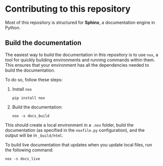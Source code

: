 # Contributing to this repository

Most of this repository is structured for **Sphinx**, a documentation engine in Python.

## Build the documentation

The easiest way to build the documentation in this repository is to use `nox`, a tool for quickly building environments and running commands within them.
This ensures that your environment has all the dependencies needed to build the documentation.

To do so, follow these steps:

1. Install `nox`

   ```
   pip install nox
   ```
2. Build the documentation:

   ```
   nox -s docs_build
   ```

This should create a local environment in a `.nox` folder, build the documentation (as specified in the `noxfile.py` configuration), and the output will be in `_build/html`.

To build live documentation that updates when you update local files, run the following command:

```
nox -s docs_live
```

